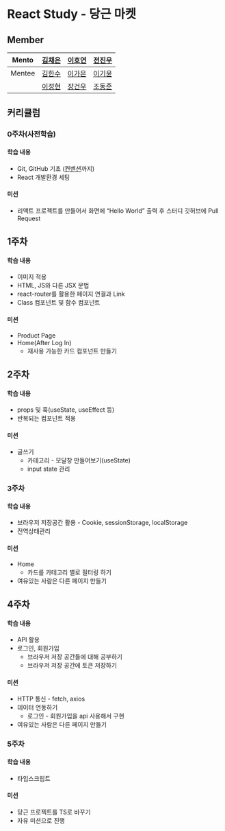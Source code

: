 # React Study - 당근 마켓

## Member

| Mento | [김채은](https://github.com/chchaeun) | [이호연](https://github.com/ho991217) | [전진우](https://github.com/Jun-Jinu) |
|:---:|:---:|:---:|:---:|
|Mentee|[김한수](https://github.com/gillyongs)|[이가은](https://github.com/gaeunnlee) |[이기윤](https://github.com/bubbletea03) |
| | [이정현](https://github.com/JeonghyunLee99) |[장건우](https://github.com/jangco97)|[조동준](https://github.com/resetmerlin) |
## 커리큘럼
### 0주차(사전학습)

#### 학습 내용

- Git, GitHub 기초 ([컨벤션](https://beomseok95.tistory.com/m/328)까지)
- React 개발환경 세팅

#### 미션

- 리액트 프로젝트를 만들어서 화면에 “Hello World” 출력 후 스터디 깃허브에 Pull Request


## 1주차

#### 학습 내용

- 이미지 적용
- HTML, JS와 다른 JSX 문법
- react-router를 활용한 페이지 연결과 Link
- Class 컴포넌트 및 함수 컴포넌트

#### 미션

- Product Page
- Home(After Log In)
    - 재사용 가능한 카드 컴포넌트 만들기

## 2주차

#### 학습 내용

- props 및 훅(useState, useEffect 등)
- 반복되는 컴포넌트 적용

#### 미션

- 글쓰기
    - 카테고리 - 모달창 만들어보기(useState)
    - input state 관리

### 3주차

#### 학습 내용

- 브라우저 저장공간 활용 - Cookie, sessionStorage, localStorage
- 전역상태관리

#### 미션

- Home
    - 카드를 카테고리 별로 필터링 하기
- 여유있는 사람은 다른 페이지 만들기

## 4주차

#### 학습 내용

- API 활용
- 로그인, 회원가입
    - 브라우저 저장 공간들에 대해 공부하기
    - 브라우저 저장 공간에 토큰 저장하기

#### 미션

- HTTP 통신 - fetch, axios
- 데이터 연동하기
    - 로그인 - 회원가입을 api 사용해서 구현
- 여유있는 사람은 다른 페이지 만들기

### 5주차

#### 학습 내용

- 타입스크립트

#### 미션

- 당근 프로젝트를 TS로 바꾸기
- 자유 미션으로 진행
